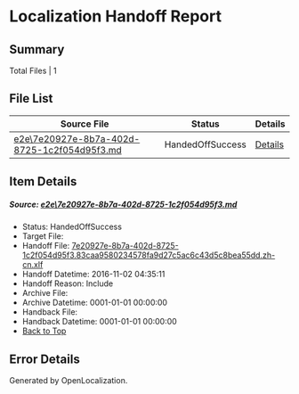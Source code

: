 # <a name='report-top'></a> Localization Handoff Report

## Summary
 Total Files | 1

## File List
 Source File | Status | Details 
 ----------- | ------ | ------- 
 [e2e\7e20927e-8b7a-402d-8725-1c2f054d95f3.md](https://github.com/OpenLocalizationTestOrg/ol-test0/blob/5f1db8e9d861399b048088af702d0635fcd4e3af/e2e/7e20927e-8b7a-402d-8725-1c2f054d95f3.md) | HandedOffSuccess | [Details](#4425b31c99447acb04c9823c83613a5504d483901)

## Item Details
##### <a name='4425b31c99447acb04c9823c83613a5504d483901'></a> Source: [e2e\7e20927e-8b7a-402d-8725-1c2f054d95f3.md](https://github.com/OpenLocalizationTestOrg/ol-test0/blob/5f1db8e9d861399b048088af702d0635fcd4e3af/e2e/7e20927e-8b7a-402d-8725-1c2f054d95f3.md)
* Status: HandedOffSuccess
* Target File: 
* Handoff File: [7e20927e-8b7a-402d-8725-1c2f054d95f3.83caa9580234578fa9d27c5ac6c43d5c8bea55dd.zh-cn.xlf](https://github.com/OpenLocalizationTestOrg/ol-test0-handoff/blob/89ebc670f4fc5f0e00677205131e89bb1868ce3d/ol-handoff/OpenLocalizationTestOrg/ol-test0-zhcn/yufeih/ht/7e20927e-8b7a-402d-8725-1c2f054d95f3.83caa9580234578fa9d27c5ac6c43d5c8bea55dd.zh-cn.xlf)
* Handoff Datetime: 2016-11-02 04:35:11
* Handoff Reason: Include
* Archive File: 
* Archive Datetime: 0001-01-01 00:00:00
* Handback File: 
* Handback Datetime: 0001-01-01 00:00:00
* [Back to Top](#report-top)


## Error Details

Generated by OpenLocalization.
